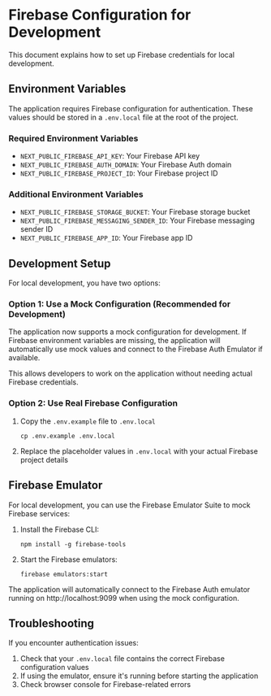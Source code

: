 # Firebase Configuration for Development

This document explains how to set up Firebase credentials for local development.

## Environment Variables

The application requires Firebase configuration for authentication. These values should be stored in a `.env.local` file at the root of the project.

### Required Environment Variables

- `NEXT_PUBLIC_FIREBASE_API_KEY`: Your Firebase API key
- `NEXT_PUBLIC_FIREBASE_AUTH_DOMAIN`: Your Firebase Auth domain
- `NEXT_PUBLIC_FIREBASE_PROJECT_ID`: Your Firebase project ID

### Additional Environment Variables

- `NEXT_PUBLIC_FIREBASE_STORAGE_BUCKET`: Your Firebase storage bucket
- `NEXT_PUBLIC_FIREBASE_MESSAGING_SENDER_ID`: Your Firebase messaging sender ID
- `NEXT_PUBLIC_FIREBASE_APP_ID`: Your Firebase app ID

## Development Setup

For local development, you have two options:

### Option 1: Use a Mock Configuration (Recommended for Development)

The application now supports a mock configuration for development. If Firebase environment variables are missing, the application will automatically use mock values and connect to the Firebase Auth Emulator if available.

This allows developers to work on the application without needing actual Firebase credentials.

### Option 2: Use Real Firebase Configuration

1. Copy the `.env.example` file to `.env.local`
   ```
   cp .env.example .env.local
   ```

2. Replace the placeholder values in `.env.local` with your actual Firebase project details

## Firebase Emulator

For local development, you can use the Firebase Emulator Suite to mock Firebase services:

1. Install the Firebase CLI:
   ```
   npm install -g firebase-tools
   ```

2. Start the Firebase emulators:
   ```
   firebase emulators:start
   ```

The application will automatically connect to the Firebase Auth emulator running on http://localhost:9099 when using the mock configuration.

## Troubleshooting

If you encounter authentication issues:

1. Check that your `.env.local` file contains the correct Firebase configuration values
2. If using the emulator, ensure it's running before starting the application
3. Check browser console for Firebase-related errors
